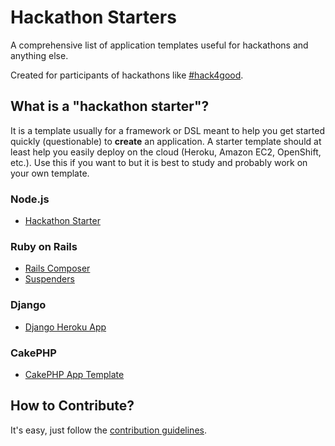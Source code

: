 # Hackathon Starters

A comprehensive list of application templates useful for hackathons and anything else.

Created for participants of hackathons like <a href='http://hack4good.io' target='_blank'>#hack4good</a>.

## What is a "hackathon starter"?

It is a template usually for a framework or DSL meant to help you get started quickly (questionable) to **create** an application.
A starter template should at least help you easily deploy on the cloud (Heroku, Amazon EC2, OpenShift, etc.).
Use this if you want to but it is best to study and probably work on your own template.

### Node.js

* <a href='https://github.com/sahat/hackathon-starter' target='_blank'>Hackathon Starter</a>

### Ruby on Rails

* <a href='https://github.com/RailsApps/rails-composer' target='_blank'>Rails Composer</a>
* <a href='https://github.com/thoughtbot/suspenders' target='_blank'>Suspenders</a>

### Django

* <a href='https://github.com/etianen/django-herokuapp' target='_blank'>Django Heroku App</a>

### CakePHP

* <a href='https://github.com/FriendsOfCake/app-template' target='_blank'>CakePHP App Template</a>


## How to Contribute?

It's easy, just follow the [contribution guidelines](https://github.com/geekcamp-ph/hackathon-starters/blob/master/CONTRIBUTING.md).
